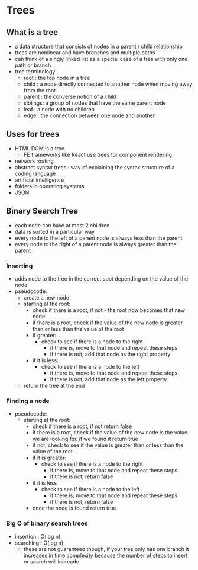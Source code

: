# Trees

## What is a tree
- a data structure that consists of nodes in a parent / child relationship
- trees are nonlinear and have branches and multiple paths
- can think of a singly linked list as a special case of a tree with only one path or branch
- tree terminology
  - root : the top node in a tree
  - child : a node directly connected to another node when moving away from the root
  - parent : the converse notion of a child
  - siblings: a group of nodes that have the same parent node
  - leaf : a node with no children
  - edge : the connection between one node and another

## Uses for trees
- HTML DOM is a tree
  - FE frameworks like React use trees for component rendering
- network routing
- abstract syntax trees : way of explaining the syntax structure of a coding language
- artificial intelligence 
- folders in operating systems
- JSON 

## Binary Search Tree
- each node can have at most 2 children
- data is sorted in a particular way
- every node to the left of a parent node is always less than the parent
- every node to the right of a parent node is always greater than the parent

### Inserting
- adds node to the tree in the correct spot depending on the value of the node
- pseudocode:
  - create a new node
  - starting at the root:
    - check if there is a root, if not - the root now becomes that new node
    - if there is a root, check if the value of the new node is greater than or less than the value of the root
    - if greater:
      - check to see if there is a node to the right
        - if there is, move to that node and repeat these steps
        - if there is not, add that node as the right property
    - if it is less:
      - check to see if there is a node to the left
        - if there is, move to that node and repeat these steps
        - if there is not, add that node as the left property
  - return the tree at the end

### Finding a node
- pseudocode:
  - starting at the root:
    - check if there is a root, if not return false
    - if there is a root, check if the value of the new node is the value we are looking for. if we found it return true
    - if not, check to see if the value is greater than or less than the value of the root
    - if it is greater:
      - check to see if there is a node to the right
        - if there is, move to that node and repeat these steps
        - if there is not, return false
    - if it is less
      - check to see if there is a node to the left
        - if there is, move to that node and repeat these steps
        - if there is not, return false
    - once the node is found return true

### Big O of binary search trees
- insertion : O(log n)
- searching : O(log n)
  - these are not guaranteed though, if your tree only has one branch it increases in time complexity because the number of steps to insert or search will increade